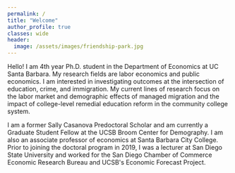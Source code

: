 ```yaml
---
permalink: /
title: "Welcome"
author_profile: true
classes: wide
header:
  image: /assets/images/friendship-park.jpg
---
```


Hello! I am 4th year Ph.D. student in the Department of Economics at UC Santa Barbara. My research fields are labor economics and public economics. I am interested in investigating outcomes at the intersection of education, crime, and immigration. My current lines of research focus on the labor market and demographic effects of managed migration and the impact of college-level remedial education reform in the community college system.

I am a former Sally Casanova Predoctoral Scholar and am currently a Graduate Student Fellow at the UCSB Broom Center for Demography. I am also an associate professor of economics at Santa Barbara City College. Prior to joining the doctoral program in 2019, I was a lecturer at San Diego State University and worked for the San Diego Chamber of Commerce Economic Research Bureau and UCSB's Economic Forecast Project. 
